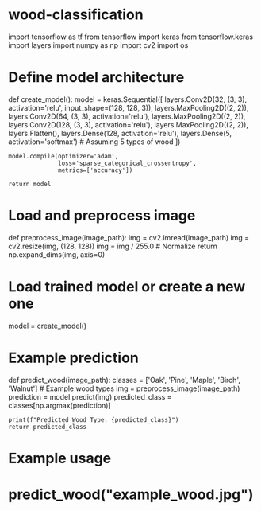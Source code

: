 # wood-classification
import tensorflow as tf
from tensorflow import keras
from tensorflow.keras import layers
import numpy as np
import cv2
import os

# Define model architecture
def create_model():
    model = keras.Sequential([
        layers.Conv2D(32, (3, 3), activation='relu', input_shape=(128, 128, 3)),
        layers.MaxPooling2D((2, 2)),
        layers.Conv2D(64, (3, 3), activation='relu'),
        layers.MaxPooling2D((2, 2)),
        layers.Conv2D(128, (3, 3), activation='relu'),
        layers.MaxPooling2D((2, 2)),
        layers.Flatten(),
        layers.Dense(128, activation='relu'),
        layers.Dense(5, activation='softmax')  # Assuming 5 types of wood
    ])
    
    model.compile(optimizer='adam',
                  loss='sparse_categorical_crossentropy',
                  metrics=['accuracy'])
    
    return model

# Load and preprocess image
def preprocess_image(image_path):
    img = cv2.imread(image_path)
    img = cv2.resize(img, (128, 128))
    img = img / 255.0  # Normalize
    return np.expand_dims(img, axis=0)

# Load trained model or create a new one
model = create_model()

# Example prediction
def predict_wood(image_path):
    classes = ['Oak', 'Pine', 'Maple', 'Birch', 'Walnut']  # Example wood types
    img = preprocess_image(image_path)
    prediction = model.predict(img)
    predicted_class = classes[np.argmax(prediction)]
    
    print(f"Predicted Wood Type: {predicted_class}")
    return predicted_class

# Example usage
# predict_wood("example_wood.jpg")
